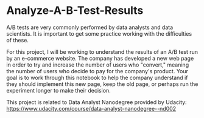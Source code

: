 # Analyze-A-B-Test-Results

A/B tests are very commonly performed by data analysts and data scientists. It is important to get some practice working with the difficulties of these.

For this project, I will be working to understand the results of an A/B test run by an e-commerce website. The company has developed a new web page in order to try and increase the number of users who "convert," meaning the number of users who decide to pay for the company's product. Your goal is to work through this notebook to help the company understand if they should implement this new page, keep the old page, or perhaps run the experiment longer to make their decision.


This project is related to Data Analyst Nanodegree provided by Udacity: https://www.udacity.com/course/data-analyst-nanodegree--nd002

